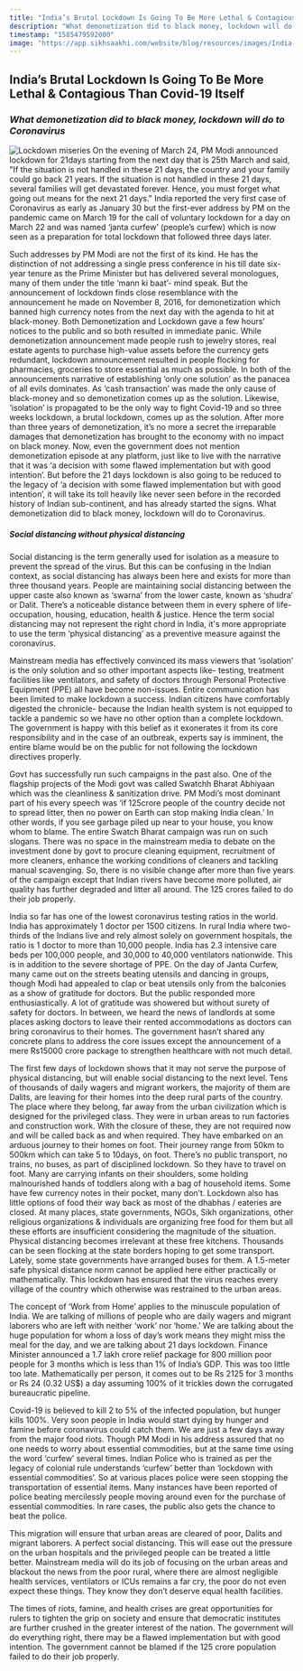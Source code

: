 ```yaml
---
title: "India’s Brutal Lockdown Is Going To Be More Lethal & Contagious Than Covid-19 Itself"
description: "What demonetization did to black money, lockdown will do to Coronavirus"
timestamp: "1585479592000"
image: "https://app.sikhsaakhi.com/website/blog/resources/images/India-Covid-19-lockdown_workers_Photo-Karwan-e-Mohabat.jpg"
---
```


## India’s Brutal Lockdown Is Going To Be More Lethal & Contagious Than Covid-19 Itself

### _What demonetization did to black money, lockdown will do to Coronavirus_

![Lockdown miseries](https://app.sikhsaakhi.com/website/blog/resources/images/India-Covid-19-lockdown_workers_Photo-Karwan-e-Mohabat.jpg)
On the evening of March 24, PM Modi announced lockdown for 21days starting from the next day that is 25th March and said, "If the situation is not handled in these 21 days, the country and your family could go back 21 years. If the situation is not handled in these 21 days, several families will get devastated forever. Hence, you must forget what going out means for the next 21 days." India reported the very first case of Coronavirus as early as January 30 but the first-ever address by PM on the pandemic came on March 19 for the call of voluntary lockdown for a day on March 22 and was named ‘janta curfew’ (people’s curfew) which is now seen as a preparation for total lockdown that followed three days later.

Such addresses by PM Modi are not the first of its kind. He has the distinction of not addressing a single press conference in his till date six-year tenure as the Prime Minister but has delivered several monologues, many of them under the title ‘mann ki baat’- mind speak. But the announcement of lockdown finds close resemblance with the announcement he made on November 8, 2016, for demonetization which banned high currency notes from the next day with the agenda to hit at black-money. Both Demonetization and Lockdown gave a few hours’ notices to the public and so both resulted in immediate panic. While demonetization announcement made people rush to jewelry stores, real estate agents to purchase high-value assets before the currency gets redundant, lockdown announcement resulted in people flocking for pharmacies, groceries to store essential as much as possible. In both of the announcements narrative of establishing ‘only one solution’ as the panacea of all evils dominates. As ‘cash transaction’ was made the only cause of black-money and so demonetization comes up as the solution. Likewise, ‘isolation’ is propagated to be the only way to fight Covid-19 and so three weeks lockdown, a brutal lockdown, comes up as the solution. After more than three years of demonetization, it’s no more a secret the irreparable damages that demonetization has brought to the economy with no impact on black money. Now, even the government does not mention demonetization episode at any platform, just like to live with the narrative that it was ‘a decision with some flawed implementation but with good intention’. But before the 21 days lockdown is also going to be reduced to the legacy of ‘a decision with some flawed implementation but with good intention’, it will take its toll heavily like never seen before in the recorded history of Indian sub-continent, and has already started the signs. What demonetization did to black money, lockdown will do to Coronavirus.

##### Social distancing without physical distancing

Social distancing is the term generally used for isolation as a measure to prevent the spread of the virus. But this can be confusing in the Indian context, as social distancing has always been here and exists for more than three thousand years. People are maintaining social distancing between the upper caste also known as ‘swarna’ from the lower caste, known as ‘shudra’ or Dalit. There’s a noticeable distance between them in every sphere of life- occupation, housing, education, health & justice. Hence the term social distancing may not represent the right chord in India, it's more appropriate to use the term ‘physical distancing’ as a preventive measure against the coronavirus.

Mainstream media has effectively convinced its mass viewers that ‘isolation’ is the only solution and so other important aspects like- testing, treatment facilities like ventilators, and safety of doctors through Personal Protective Equipment (PPE) all have become non-issues. Entire communication has been limited to make lockdown a success. Indian citizens have comfortably digested the chronicle- because the Indian health system is not equipped to tackle a pandemic so we have no other option than a complete lockdown. The government is happy with this belief as it exonerates it from its core responsibility and in the case of an outbreak, experts say is imminent, the entire blame would be on the public for not following the lockdown directives properly.

Govt has successfully run such campaigns in the past also. One of the flagship projects of the Modi govt was called Swatchh Bharat Abhiyaan which was the cleanliness & sanitization drive. PM Modi’s most dominant part of his every speech was ‘if 125crore people of the country decide not to spread litter, then no power on Earth can stop making India clean.’ In other words, if you see garbage piled up near to your house, you know whom to blame. The entire Swatch Bharat campaign was run on such slogans. There was no space in the mainstream media to debate on the investment done by govt to procure cleaning equipment, recruitment of more cleaners, enhance the working conditions of cleaners and tackling manual scavenging. So, there is no visible change after more than five years of the campaign except that Indian rivers have become more polluted, air quality has further degraded and litter all around. The 125 crores failed to do their job properly.

India so far has one of the lowest coronavirus testing ratios in the world. India has approximately 1 doctor per 1500 citizens. In rural India where two-thirds of the Indians live and rely almost solely on government hospitals, the ratio is 1 doctor to more than 10,000 people. India has 2.3 intensive care beds per 100,000 people, and 30,000 to 40,000 ventilators nationwide. This is in addition to the severe shortage of PPE. On the day of Janta Curfew, many came out on the streets beating utensils and dancing in groups, though Modi had appealed to clap or beat utensils only from the balconies as a show of gratitude for doctors. But the public responded more enthusiastically. A lot of gratitude was showered but without surety of safety for doctors. In between, we heard the news of landlords at some places asking doctors to leave their rented accommodations as doctors can bring coronavirus to their homes. The government hasn’t shared any concrete plans to address the core issues except the announcement of a mere Rs15000 crore package to strengthen healthcare with not much detail.

The first few days of lockdown shows that it may not serve the purpose of physical distancing, but will enable social distancing to the next level. Tens of thousands of daily wagers and migrant workers, the majority of them are Dalits, are leaving for their homes into the deep rural parts of the country. The place where they belong, far away from the urban civilization which is designed for the privileged class. They were in urban areas to run factories and construction work. With the closure of these, they are not required now and will be called back as and when required. They have embarked on an arduous journey to their homes on foot. Their journey range from 50km to 500km which can take 5 to 10days, on foot. There’s no public transport, no trains, no buses, as part of disciplined lockdown. So they have to travel on foot. Many are carrying infants on their shoulders, some holding malnourished hands of toddlers along with a bag of household items. Some have few currency notes in their pocket, many don’t. Lockdown also has little options of food their way back as most of the dhabhas / eateries are closed. At many places, state governments, NGOs, Sikh organizations, other religious organizations & individuals are organizing free food for them but all these efforts are insufficient considering the magnitude of the situation. Physical distancing becomes irrelevant at these free kitchens. Thousands can be seen flocking at the state borders hoping to get some transport. Lately, some state governments have arranged buses for them. A 1.5-meter safe physical distance norm cannot be applied here either practically or mathematically. This lockdown has ensured that the virus reaches every village of the country which otherwise was restrained to the urban areas.

The concept of ‘Work from Home’ applies to the minuscule population of India. We are talking of millions of people who are daily wagers and migrant laborers who are left with neither ‘work’ nor ‘home.’ We are talking about the huge population for whom a loss of day’s work means they might miss the meal for the day, and we are talking about 21 days lockdown. Finance Minister announced a 1.7 lakh crore relief package for 800 million poor people for 3 months which is less than 1% of India’s GDP. This was too little too late. Mathematically per person, it comes out to be Rs 2125 for 3 months or Rs 24 (0.32 US$) a day assuming 100% of it trickles down the corrugated bureaucratic pipeline.

Covid-19 is believed to kill 2 to 5% of the infected population, but hunger kills 100%. Very soon people in India would start dying by hunger and famine before coronavirus could catch them. We are just a few days away from the major food riots. Though PM Modi in his address assured that no one needs to worry about essential commodities, but at the same time using the word ‘curfew’ several times. Indian Police who is trained as per the legacy of colonial rule understands ‘curfew’ better than ‘lockdown with essential commodities’. So at various places police were seen stopping the transportation of essential items. Many instances have been reported of police beating mercilessly people moving around even for the purchase of essential commodities. In rare cases, the public also gets the chance to beat the police.

This migration will ensure that urban areas are cleared of poor, Dalits and migrant laborers. A perfect social distancing. This will ease out the pressure on the urban hospitals and the privileged people can be treated a little better. Mainstream media will do its job of focusing on the urban areas and blackout the news from the poor rural, where there are almost negligible health services, ventilators or ICUs remains a far cry, the poor do not even expect these things. They know they don’t deserve equal health facilities.

The times of riots, famine, and health crises are great opportunities for rulers to tighten the grip on society and ensure that democratic institutes are further crushed in the greater interest of the nation. The government will do everything right, there may be a flawed implementation but with good intention. The government cannot be blamed if the 125 crore population failed to do their job properly.
